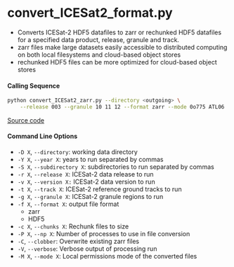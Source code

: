 convert_ICESat2_format.py
=========================

 - Converts ICESat-2 HDF5 datafiles to zarr or rechunked HDF5 datafiles for a specified data product, release, granule and track.
 - zarr files make large datasets easily accessible to distributed computing on both local filesystems and cloud-based object stores
 - rechunked HDF5 files can be more optimized for cloud-based object stores

#### Calling Sequence
```bash
python convert_ICESat2_zarr.py --directory <outgoing> \
	--release 003 --granule 10 11 12 --format zarr --mode 0o775 ATL06
```
[Source code](https://github.com/tsutterley/read-ICESat-2/blob/main/scripts/convert_ICESat2_format.py)

#### Command Line Options
 - `-D X`, `--directory`: working data directory
 - `-Y X`, `--year X`: years to run separated by commas
 - `-S X`, `--subdirectory X`: subdirectories to run separated by commas
 - `-r X`, `--release X`: ICESat-2 data release to run
 - `-v X`, `--version X:` ICESat-2 data version to run
 - `-t X`, `--track X`: ICESat-2 reference ground tracks to run
 - `-g X`, `--granule X`: ICESat-2 granule regions to run
 - `-f X`, `--format X`: output file format
 	* zarr
	* HDF5
 - `-c X`, `--chunks X`: Rechunk files to size
 - `-P X`, `--np X`: Number of processes to use in file conversion
 - `-C`, `--clobber`: Overwrite existing zarr files
 - `-V`, `--verbose`: Verbose output of processing run
 - `-M X`, `--mode X`: Local permissions mode of the converted files

